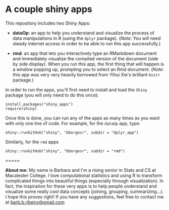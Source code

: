 A couple shiny apps
=====

This repository includes two Shiny Apps:
- **dataOp**: an app to help you understand and visualize the process of data manipulations in R (using the `dplyr` package). (_Note_: You will need steady internet access in order to be able to run this app successfully.)

- **rmd**: an app that lets you interactively type an RMarkdown document and immediately visualize the compiled version of the document (side by side display). When you run this app, the first thing that will happen is a window popping up, prompting you to select an Rmd document. (_Note_: this app was very very heavily borrowed from Yihui Xie's brilliant `knitr` package.)

In order to run the apps, you'll first need to install and load the `Shiny` package (you will only need to do this once):

```{r}
install.packages("shiny_apps")
require(shiny)
```

Once this is done, you can run any of the apps as many times as you want with only one line of code. For example, for the `dataOp` app, type:

```{r}
shiny::runGitHub("shiny", "bborgesr", subdir = "dplyr_app")
```

Similarly, for the `rmd` apps

```{r}
shiny::runGitHub("shiny", "bborgesr", subdir = "rmd")
```

=====

**About me:**
My name is Barbara and I'm a rising senior in Stats and CS at Macalester College. I love computational statistics and using R to transform complicated things into beautiful things (especially through visualization). In fact, the inspiration for these very apps is to help people understand and visualize some really cool data concepts (joining, grouping, summarizing...). I hope this proves right! If you have any suggestions, feel free to contact me at barb.b.ribeiro@gmail.com


